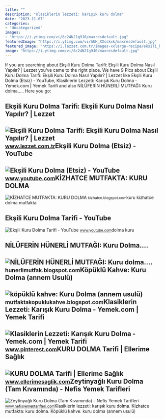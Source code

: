 ```yaml
---
title: ""
description: "Klasiklerin lezzeti: karışık kuru dolma"
date: "2023-11-07"
categories:
- "Uncategorized"
images:
- "https://i.ytimg.com/vi/8c24N21g9J0/maxresdefault.jpg"
featuredImage: "https://i.ytimg.com/vi/AUH_XXsskxk/maxresdefault.jpg"
featured_image: "https://i.lezzet.com.tr/images-xxlarge-recipe/eksili_kuru_dolma-4d6d680e-3330-40b2-a4e8-0ed9db7e4dff.jpg"
image: "https://i.ytimg.com/vi/8c24N21g9J0/maxresdefault.jpg"
---
```


If you are searching about Ekşili Kuru Dolma Tarifi: Ekşili Kuru Dolma Nasıl Yapılır? | Lezzet you've came to the right place. We have 9 Pics about Ekşili Kuru Dolma Tarifi: Ekşili Kuru Dolma Nasıl Yapılır? | Lezzet like Ekşili Kuru Dolma (Etsiz) - YouTube, Klasiklerin Lezzeti: Karışık Kuru Dolma - Yemek.com | Yemek Tarifi and also NİLÜFERİN HÜNERLİ MUTFAĞI: Kuru dolma..... Here you go:

Ekşili Kuru Dolma Tarifi: Ekşili Kuru Dolma Nasıl Yapılır? | Lezzet
-------------------------------------------------------------------

 ![Ekşili Kuru Dolma Tarifi: Ekşili Kuru Dolma Nasıl Yapılır? | Lezzet](https://i.lezzet.com.tr/images-xxlarge-recipe/eksili_kuru_dolma-4d6d680e-3330-40b2-a4e8-0ed9db7e4dff.jpg) <small>www.lezzet.com.tr</small>Ekşili Kuru Dolma (Etsiz) - YouTube
-----------------------------------

 ![Ekşili Kuru Dolma (Etsiz) - YouTube](https://i.ytimg.com/vi/8c24N21g9J0/maxresdefault.jpg) <small>www.youtube.com</small>KİZHATCE MUTFAKTA: KURU DOLMA
-----------------------------

 ![KİZHATCE MUTFAKTA: KURU DOLMA](https://3.bp.blogspot.com/-0cL6B24Z0FI/TnuKOpQLQsI/AAAAAAAAC8g/r6uiPqtA7eI/s1600/Slayt1.JPG) <small>kizhatce.blogspot.com</small>kuru kizhatce dolma mutfakta

Ekşili Kuru Dolma Tarifi - YouTube
----------------------------------

 ![Ekşili Kuru Dolma Tarifi - YouTube](https://i.ytimg.com/vi/AUH_XXsskxk/maxresdefault.jpg) <small>www.youtube.com</small>dolma kuru

NİLÜFERİN HÜNERLİ MUTFAĞI: Kuru Dolma....
-----------------------------------------

 ![NİLÜFERİN HÜNERLİ MUTFAĞI: Kuru dolma....](https://4.bp.blogspot.com/_18xbvKkd11U/SwHV-g3ufEI/AAAAAAAAAUk/vH1JYCZC5w4/s1600/DSC_1018.JPG) <small>hunerlimutfak.blogspot.com</small>Köpüklü Kahve: Kuru Dolma (annem Usulü)
---------------------------------------

 ![köpüklü kahve: Kuru Dolma (annem usulü)](https://4.bp.blogspot.com/-4ULQdNJ_r04/UVRyHovU5CI/AAAAAAAAAFs/sGmMTKt5pSg/s1600/Foto%25C4%259Fraf3072.jpg) <small>mutfaktakopuklukahve.blogspot.com</small>Klasiklerin Lezzeti: Karışık Kuru Dolma - Yemek.com | Yemek Tarifi
------------------------------------------------------------------

 ![Klasiklerin Lezzeti: Karışık Kuru Dolma - Yemek.com | Yemek Tarifi](https://i.pinimg.com/originals/e4/56/61/e4566176c073a5d3ad225b15d236e559.jpg) <small>www.pinterest.com</small>KURU DOLMA Tarifi | Ellerime Sağlık
-----------------------------------

 ![KURU DOLMA Tarifi | Ellerime Sağlık](http://www.ellerimesaglik.com/content/tarifler/000017/kuru-dolma-tarifi__rid6242_mid6014__big.jpg) <small>www.ellerimesaglik.com</small>Zeytinyağlı Kuru Dolma (Tam Kıvamında) - Nefis Yemek Tarifleri
--------------------------------------------------------------

 ![Zeytinyağlı Kuru Dolma (Tam Kıvamında) - Nefis Yemek Tarifleri](https://i.nefisyemektarifleri.com/2020/12/28/zeytinyagli-kuru-dolma-tam-kivaminda-4.jpg) <small>www.nefisyemektarifleri.com</small>Klasiklerin lezzeti: karışık kuru dolma. Ki̇zhatce mutfakta: kuru dolma. Köpüklü kahve: kuru dolma (annem usulü)
